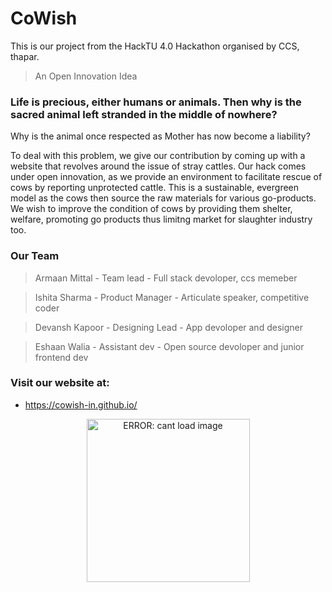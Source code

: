 # CoWish #
This is our project from the HackTU 4.0 Hackathon organised by CCS, thapar. 
> An Open Innovation Idea

### Life is precious, either humans or animals. Then why is the sacred animal left stranded in the middle of nowhere? ###
Why is the animal once respected as Mother has now become a liability? 

To deal with this problem, we give our contribution by coming up with a website that revolves around the issue of stray cattles.
Our hack comes under open innovation, as we provide an environment to facilitate rescue of cows  by reporting unprotected cattle. This is a sustainable, evergreen model as the cows then source the raw materials for various go-products. 
We wish to improve the condition of cows by providing them shelter, welfare, promoting go products thus limitng market for slaughter industry too.

### Our Team ###
> Armaan Mittal - Team lead - Full stack devoloper, ccs memeber

> Ishita Sharma - Product Manager - Articulate speaker, competitive coder

> Devansh Kapoor - Designing Lead - App devoloper and designer

> Eshaan Walia - Assistant dev - Open source devoloper and junior frontend dev



### Visit our website at: ###

- https://cowish-in.github.io/

<p align="center">
  <img src="https://media.giphy.com/media/FT6DYlscgddh8cTR6d/giphy.gif" alt="ERROR: cant load image" width="261" height="261"/>
</p>
